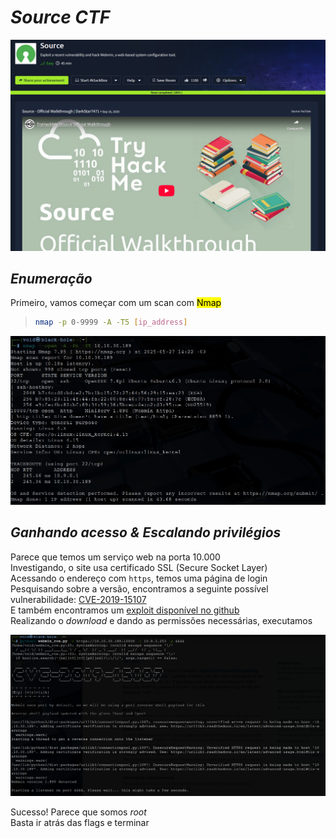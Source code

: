 # _**Source CTF**_
![](source.jpg)

## _**Enumeração**_
Primeiro, vamos começar com um scan com <mark>Nmap</mark>
> ```bash
> nmap -p 0-9999 -A -T5 [ip_address]
> ```
![](scan_nmap.jpg)

## _**Ganhando acesso & Escalando privilégios**_

Parece que temos um serviço web na porta 10.000  
Investigando, o site usa certificado SSL (Secure Socket Layer)  
Acessando o endereço com ```https```, temos uma página de login  
Pesquisando sobre a versão, encontramos a seguinte possível vulnerabilidade: [CVE-2019-15107](https://nvd.nist.gov/vuln/detail/CVE-2019-15107)  
E também encontramos um [exploit disponível no github](https://github.com/ruthvikvegunta/CVE-2019-15107)  
Realizando o _download_ e dando as permissões necessárias, executamos  

![](exploit_root.jpg)

Sucesso!
Parece que somos _root_  
Basta ir atrás das flags e terminar
